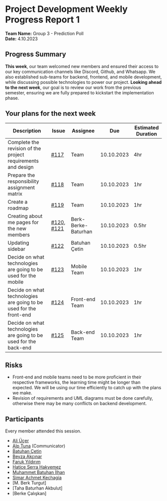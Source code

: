 # Project Development Weekly Progress Report 1
**Team Name:** Group 3 - Prediction Poll  
**Date:** 4.10.2023

## Progress Summary
**This week**, our team welcomed new members and ensured their access to our key communication channels like Discord, Github, and Whatsapp. We also established sub-teams for backend, frontend, and mobile development, while discussing possible technologies to power our project. **Looking ahead to the next week**, our goal is to review our work from the previous semester, ensuring we are fully prepared to kickstart the implementation phase.

## Your plans for the next week
| Description | Issue | Assignee | Due | Estimated Duration |
| --- | --- | --- | --- | --- |
| Complete the revision of the project requirements and design | [#117](https://github.com/bounswe/bounswe2023group3/issues/117) | Team | 10.10.2023 | 4hr |
| Prepare the responsibility assignment matrix | [#118](https://github.com/bounswe/bounswe2023group3/issues/118) | Team | 10.10.2023 | 1hr |
| Create a roadmap | [#119](https://github.com/bounswe/bounswe2023group3/issues/119) | Team | 10.10.2023 | 1hr |
| Creating about me pages for the new members | [#120](https://github.com/bounswe/bounswe2023group3/issues/120), [#121](https://github.com/bounswe/bounswe2023group3/issues/121) | Berk-Berke-Baturhan | 10.10.2023 | 0.5hr |
| Updating sidebar | [#122](https://github.com/bounswe/bounswe2023group3/issues/122) | Batuhan Çetin | 10.10.2023 | 0.5hr |
| Decide on what technologies are going to be used for the mobile | [#123](https://github.com/bounswe/bounswe2023group3/issues/123) | Mobile Team | 10.10.2023 | 1hr |
| Decide on what technologies are going to be used for the front-end | [#124](https://github.com/bounswe/bounswe2023group3/issues/124) | Front-end Team | 10.10.2023 | 1hr |
| Decide on what technologies are going to be used for the back-end | [#125](https://github.com/bounswe/bounswe2023group3/issues/125) | Back-end Team | 10.10.2023 | 1hr |

## Risks
- Front-end and mobile teams need to be more proficient in their respective frameworks, the learning time might be longer than expected. We will be using our time efficiently to catch up with the plans we make.
- Revision of requirements and UML diagrams must be done carefully, otherwise there may be many conflicts on backend development.

## Participants
Every member attended this session.
- [Ali Üçer](https://github.com/bounswe/bounswe2023group3/wiki/About-Ali-%C3%9C%C3%A7er)
- [Alp Tuna](https://github.com/bounswe/bounswe2023group3/wiki/About-Alp-Tuna) (Communicator)
- [Batuhan Çetin](https://github.com/bounswe/bounswe2023group3/wiki/About-Batuhan-%C3%87etin)
- [Beyza Akçınar](https://github.com/bounswe/bounswe2023group3/wiki/About-Beyza-Ak%C3%A7%C4%B1nar)
- [Faruk Yıldırım](https://github.com/bounswe/bounswe2023group3/wiki/About-Faruk-Y%C4%B1ld%C4%B1r%C4%B1m)
- [Hatice Serra Hakyemez](https://github.com/bounswe/bounswe2023group3/wiki/About-Hatice-Serra-Hakyemez)
- [Muhammet Batuhan İlhan](https://github.com/bounswe/bounswe2023group3/wiki/About-Muhammet-Batuhan-%C4%B0lhan)
- [Simar Achmet Kechagia](https://github.com/bounswe/bounswe2023group3/wiki/About-Simar-Achmet-Kechagia)
- [M. Berk Turgut]
- [Taha Baturhan Akbulut]
- [Berke Çalışkan]
